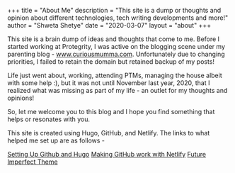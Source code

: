 +++
title = "About Me"
description = "This site is a dump or thoughts and opinion about different technologies, tech writing developments and more!"
author = "Shweta Shetye"
date = "2020-03-07"
layout = "about"
+++

This site is a brain dump of ideas and thoughts that come to me. Before I started working at Protegrity, I was active on the blogging scene under my parenting blog - www.curiousmumma.com. Unfortunately due to changing priorities, I failed to retain the domain but retained backup of my posts!

Life just went about, working, attending PTMs, managing the house albeit with some help :), but it was not until November last year, 2020, that I realized what was missing as part of my life - an outlet for my thoughts and opinions!

So, let me welcome you to this blog and I hope you find something that helps or resonates with you.

This site is created using Hugo, GitHub, and Netlify. The links to what helped me set up are as follows -

[Setting Up Github and Hugo](https://youtu.be/c7vpcqA6SEQ)
[Making GitHub work with Netlify](https://youtu.be/hBQlCtfRmqs)
[Future Imperfect Theme](https://themes.gohugo.io/future-imperfect/)